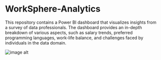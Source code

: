 # WorkSphere-Analytics
This repository contains a Power BI dashboard that visualizes insights from a survey of data professionals. The dashboard provides an in-depth breakdown of various aspects, such as salary trends, preferred programming languages, work-life balance, and challenges faced by individuals in the data domain.

![image alt](https://github.com/ArunRoshan123/WorkSphere-Analytics/blob/3b66d6ec9ecad64efb9a2ac14f3d92515c013bd2/Dashboard)
